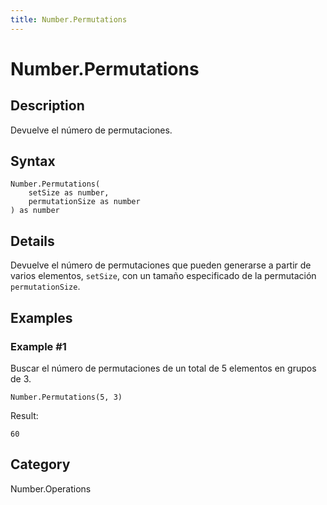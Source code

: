 ```yaml
---
title: Number.Permutations
---
```


# Number.Permutations


## Description

Devuelve el número de permutaciones.


## Syntax

```powerquery
Number.Permutations(
    setSize as number,
    permutationSize as number
) as number
```


## Details

Devuelve el número de permutaciones que pueden generarse a partir de varios elementos, <code>setSize</code>, con un tamaño especificado de la permutación <code>permutationSize</code>.


## Examples

### Example #1 
Buscar el número de permutaciones de un total de 5 elementos en grupos de 3.
```powerquery
Number.Permutations(5, 3)
```

Result: 
```powerquery
60
```




## Category
Number.Operations

